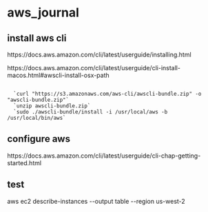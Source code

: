 <h1>aws_journal</h1>

<h2></h2>
<h2>install aws cli</h2>
<p> https://docs.aws.amazon.com/cli/latest/userguide/installing.html </p>
<p> https://docs.aws.amazon.com/cli/latest/userguide/cli-install-macos.html#awscli-install-osx-path </p>

<code>
  `curl "https://s3.amazonaws.com/aws-cli/awscli-bundle.zip" -o "awscli-bundle.zip"`
  `unzip awscli-bundle.zip`
  `sudo ./awscli-bundle/install -i /usr/local/aws -b /usr/local/bin/aws`
</code>

<h2>configure aws</h2>
<p>https://docs.aws.amazon.com/cli/latest/userguide/cli-chap-getting-started.html</p>

<h2>test</h2>
<p>aws ec2 describe-instances --output table --region us-west-2</p>
